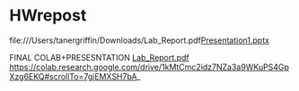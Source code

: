 # HWrepost
file:///Users/tanergriffin/Downloads/Lab_Report.pdf[Presentation1.pptx](https://github.com/Taner5011/HWrepost/files/8599946/Presentation1.pptx)




FINAL COLAB+PRESESNTATION
[Lab_Report.pdf](https://github.com/Taner5011/HWrepost/files/8599947/Lab_Report.pdf)
https://colab.research.google.com/drive/1kMtCmc2idz7NZa3a9WKuPS4GpXzg6EKQ#scrollTo=7giEMXSH7bA_
